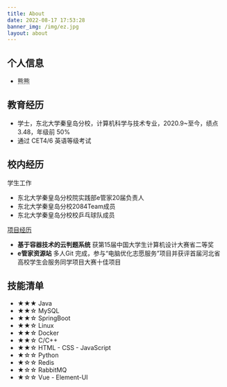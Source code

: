 ```yaml
---
title: About
date: 2022-08-17 17:53:28
banner_img: /img/ez.jpg
layout: about
---
```


## 个人信息

- 熊熊

## 教育经历

- 学士，东北大学秦皇岛分校，计算机科学与技术专业，2020.9~至今，绩点 3.48，年级前 50%
- 通过 CET4/6 英语等级考试

## 校内经历

学生工作

- 东北大学秦皇岛分校院实践部e管家20届负责人
- 东北大学秦皇岛分校2084Team成员
- 东北大学秦皇岛分校校乒乓球队成员

[项目经历](https://northboat.github.io)

- **基于容器技术的云判题系统** 获第15届中国大学生计算机设计大赛省二等奖
- **e管家资源站** 多人Git 完成，参与“电脑优化志愿服务”项目并获评首届河北省高校学生会服务同学项目大赛十佳项目

## 技能清单

- ★★★ Java
- ★★☆ MySQL
- ★★☆ SpringBoot
- ★★☆ Linux
- ★★☆ Docker
- ★★☆ C/C++
- ★★☆ HTML - CSS - JavaScript
- ★☆☆ Python
- ★☆☆ Redis
- ★☆☆ RabbitMQ
- ★☆☆ Vue - Element-UI

